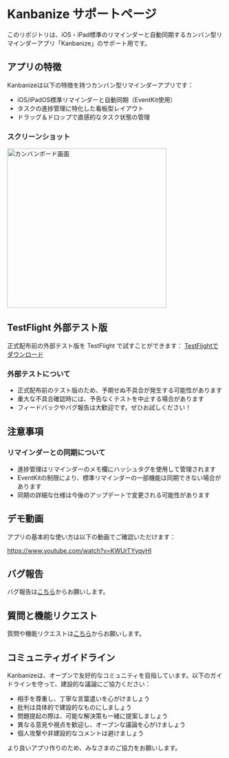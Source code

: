 # Kanbanize サポートページ

このリポジトリは、iOS・iPad標準のリマインダーと自動同期するカンバン型リマインダーアプリ「Kanbanize」のサポート用です。

## アプリの特徴

Kanbanizeは以下の特徴を持つカンバン型リマインダーアプリです：

- iOS/iPadOS標準リマインダーと自動同期（EventKit使用）
- タスクの進捗管理に特化した看板型レイアウト
- ドラッグ＆ドロップで直感的なタスク状態の管理

### スクリーンショット
<img src="https://github.com/user-attachments/assets/9cb21e72-146d-4580-84d5-6cda1272532c" width="370" alt="カンバンボード画面">

## TestFlight 外部テスト版

正式配布前の外部テスト版を TestFlight で試すことができます：
[TestFlightでダウンロード](http://testflight.apple.com/join/9guu3qtn)

### 外部テストについて
- 正式配布前のテスト版のため、予期せぬ不具合が発生する可能性があります
- 重大な不具合確認時には、予告なくテストを中止する場合があります
- フィードバックやバグ報告は大歓迎です。ぜひお試しください！

## 注意事項

### リマインダーとの同期について
- 進捗管理はリマインダーのメモ欄にハッシュタグを使用して管理されます
- EventKitの制限により、標準リマインダーの一部機能は同期できない場合があります
- 同期の詳細な仕様は今後のアップデートで変更される可能性があります

## デモ動画

アプリの基本的な使い方は以下の動画でご確認いただけます：

https://www.youtube.com/watch?v=KWUrTYyqyHI

## バグ報告

バグ報告は[こちら](https://github.com/tichise/kanbanize-support/issues/new?assignees=&labels=bug&projects=&template=bug_report.yml)からお願いします。

## 質問と機能リクエスト

質問や機能リクエストは[こちら](https://github.com/tichise/kanbanize-support/issues/new?assignees=&labels=enhancement&projects=&template=feature_request.yml)からお願いします。

## コミュニティガイドライン

Kanbanizeは、オープンで友好的なコミュニティを目指しています。以下のガイドラインを守って、建設的な議論にご協力ください：

- 相手を尊重し、丁寧な言葉遣いを心がけましょう
- 批判は具体的で建設的なものにしましょう
- 問題提起の際は、可能な解決策も一緒に提案しましょう
- 異なる意見や視点を歓迎し、オープンな議論を心がけましょう
- 個人攻撃や非建設的なコメントは避けましょう

より良いアプリ作りのため、みなさまのご協力をお願いします。
